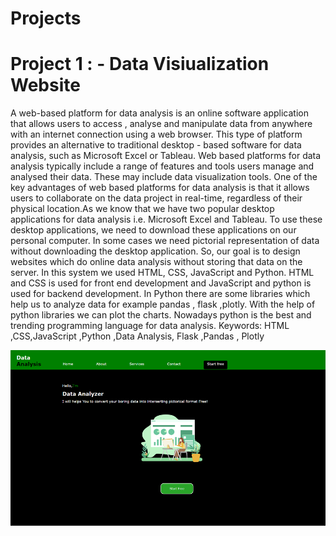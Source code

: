 # Projects

# Project 1 : - Data Visiualization Website

<p>A web-based platform for data analysis is an online software application that allows users
to access , analyse and manipulate data from anywhere with an internet connection using a
web browser. This type of platform provides an alternative to traditional desktop - based
software for data analysis, such as Microsoft Excel or Tableau. Web based platforms for data
analysis typically include a range of features and tools users manage and analysed their data.
These may include data visualization tools. One of the key advantages of web based platforms
for data analysis is that it allows users to collaborate on the data project in real-time, regardless
of their physical location.As we know that we have two popular desktop applications for data
analysis i.e. Microsoft Excel and Tableau. To use these desktop applications, we need to
download these applications on our personal computer. In some cases we need pictorial
representation of data without downloading the desktop application. So, our goal is to design
websites which do online data analysis without storing that data on the server. In this system
we used HTML, CSS, JavaScript and Python. HTML and CSS is used for front end
development and JavaScript and python is used for backend development. In Python there are
some libraries which help us to analyze data for example pandas , flask ,plotly. With the help
of python libraries we can plot the charts. Nowadays python is the best and trending
programming language for data analysis.
Keywords: HTML ,CSS,JavaScript ,Python ,Data Analysis, Flask ,Pandas , Plotly</p>

![Front Page for Home (index.html)](image.png)